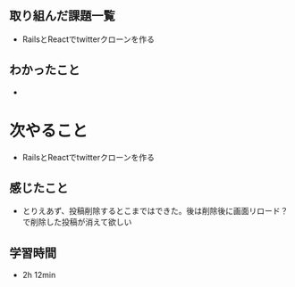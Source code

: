## 取り組んだ課題一覧
- RailsとReactでtwitterクローンを作る
## わかったこと
- 
# 次やること
- RailsとReactでtwitterクローンを作る
## 感じたこと
- とりえあず、投稿削除するとこまではできた。後は削除後に画面リロード？で削除した投稿が消えて欲しい
## 学習時間
- 2h 12min
